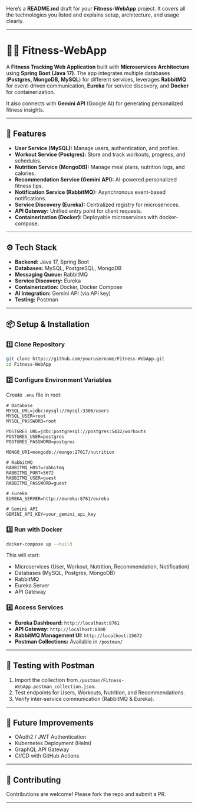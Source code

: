 Here’s a **README.md** draft for your **Fitness-WebApp** project. It covers all the technologies you listed and explains setup, architecture, and usage clearly.

---

# 🏋️‍♂️ Fitness-WebApp

A **Fitness Tracking Web Application** built with **Microservices Architecture** using **Spring Boot (Java 17)**.
The app integrates multiple databases (**Postgres, MongoDB, MySQL**) for different services, leverages **RabbitMQ** for event-driven communication, **Eureka** for service discovery, and **Docker** for containerization.

It also connects with **Gemini API** (Google AI) for generating personalized fitness insights.

---

## 🚀 Features

* **User Service (MySQL):** Manage users, authentication, and profiles.
* **Workout Service (Postgres):** Store and track workouts, progress, and schedules.
* **Nutrition Service (MongoDB):** Manage meal plans, nutrition logs, and calories.
* **Recommendation Service (Gemini API):** AI-powered personalized fitness tips.
* **Notification Service (RabbitMQ):** Asynchronous event-based notifications.
* **Service Discovery (Eureka):** Centralized registry for microservices.
* **API Gateway:** Unified entry point for client requests.
* **Containerization (Docker):** Deployable microservices with docker-compose.

---

## ⚙️ Tech Stack

* **Backend:** Java 17, Spring Boot
* **Databases:** MySQL, PostgreSQL, MongoDB
* **Messaging Queue:** RabbitMQ
* **Service Discovery:** Eureka
* **Containerization:** Docker, Docker Compose
* **AI Integration:** Gemini API (via API key)
* **Testing:** Postman

---

## 📦 Setup & Installation

### 1️⃣ Clone Repository

```bash
git clone https://github.com/yourusername/Fitness-WebApp.git
cd Fitness-WebApp
```

### 2️⃣ Configure Environment Variables

Create `.env` file in root:

```env
# Database
MYSQL_URL=jdbc:mysql://mysql:3306/users
MYSQL_USER=root
MYSQL_PASSWORD=root

POSTGRES_URL=jdbc:postgresql://postgres:5432/workouts
POSTGRES_USER=postgres
POSTGRES_PASSWORD=postgres

MONGO_URI=mongodb://mongo:27017/nutrition

# RabbitMQ
RABBITMQ_HOST=rabbitmq
RABBITMQ_PORT=5672
RABBITMQ_USER=guest
RABBITMQ_PASSWORD=guest

# Eureka
EUREKA_SERVER=http://eureka:8761/eureka

# Gemini API
GEMINI_API_KEY=your_gemini_api_key
```

### 3️⃣ Run with Docker

```bash
docker-compose up --build
```

This will start:

* Microservices (User, Workout, Nutrition, Recommendation, Notification)
* Databases (MySQL, Postgres, MongoDB)
* RabbitMQ
* Eureka Server
* API Gateway

### 4️⃣ Access Services

* **Eureka Dashboard:** `http://localhost:8761`
* **API Gateway:** `http://localhost:8080`
* **RabbitMQ Management UI:** `http://localhost:15672`
* **Postman Collections:** Available in `/postman/`

---

## 🧪 Testing with Postman

1. Import the collection from `/postman/Fitness-WebApp.postman_collection.json`.
2. Test endpoints for Users, Workouts, Nutrition, and Recommendations.
3. Verify inter-service communication (RabbitMQ & Eureka).

---

## 🔮 Future Improvements

* OAuth2 / JWT Authentication
* Kubernetes Deployment (Helm)
* GraphQL API Gateway
* CI/CD with GitHub Actions

---

## 🤝 Contributing

Contributions are welcome! Please fork the repo and submit a PR.

---

